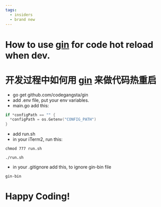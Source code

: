```yaml
---
tags:
  - insiders
  - brand new
---
```

# How to use [gin](https://github.com/codegangsta/gin) for code hot reload when dev.
# 开发过程中如何用 [gin](https://github.com/codegangsta/gin) 来做代码热重启

- go get github.com/codegangsta/gin
- add .env file, put your env variables.
- main.go add this:

```go
if *configPath == "" {
  *configPath = os.Getenv("CONFIG_PATH")
}
```

- add run.sh
- in your iTerm2, run this:
```shell
chmod 777 run.sh
```
```shell
./run.sh
```
- in your .gitignore add this, to ignore gin-bin file
```shell
gin-bin
```

# Happy Coding!
